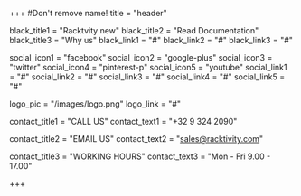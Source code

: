 +++
#Don't remove name!
title = "header"

black_title1 = "Racktvity new"
black_title2 = "Read Documentation"
black_title3 = "Why us"
black_link1 = "#"
black_link2 = "#"
black_link3 = "#"

social_icon1 = "facebook"
social_icon2 = "google-plus"
social_icon3 = "twitter"
social_icon4 = "pinterest-p"
social_icon5 = "youtube"
social_link1 = "#"
social_link2 = "#"
social_link3 = "#"
social_link4 = "#"
social_link5 = "#"

logo_pic = "/images/logo.png"
logo_link = "#"

contact_title1 = "CALL US"
contact_text1 = "+32 9 324 2090"

contact_title2 = "EMAIL US"
contact_text2 = "sales@racktivity.com"

contact_title3 = "WORKING HOURS"
contact_text3 = "Mon - Fri 9.00 - 17.00"



+++